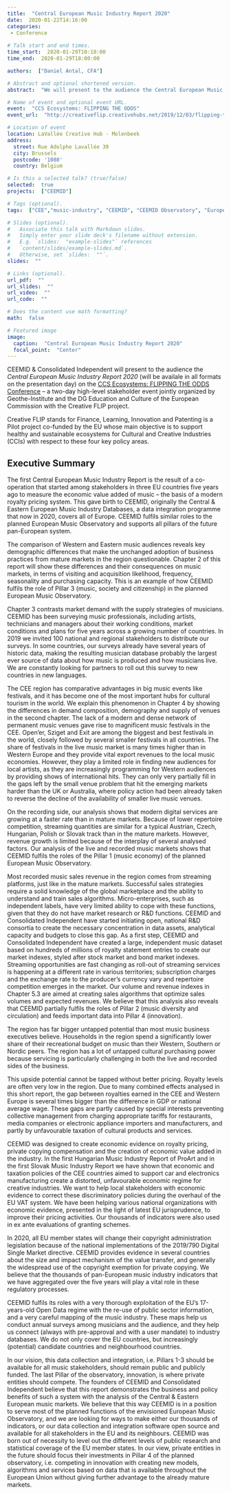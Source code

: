 ```yaml
---
title:  "Central European Music Industry Report 2020"
date:  2020-01-22T14:16:00  
categories:
 - Conference
 
# Talk start and end times.
time_start:  2020-01-29T10:10:00
time_end:  2020-01-29T18:00:00

authors:  ["Daniel Antal, CFA"]

# Abstract and optional shortened version.
abstract:  "We will present to the audience the Central European Music Industry Report 2020 on the CCS Ecosystems: FLIPPING THE ODDS” Conference – a two-day high-level stakeholder event jointly organized with the European Commission, DG Education and Culture."

# Name of event and optional event URL.
event:  "CCS Ecosystems: FLIPPING THE ODDS"
event_url:  "http://creativeflip.creativehubs.net/2019/12/03/flipping-the-odds/"

# Location of event
location: LaVallée Creative Hub - Molenbeek 
address:
  street: Rue Adolphe Lavallée 39
  city: Brussels
  postcode: '1080'
  country: Belgium

# Is this a selected talk? (true/false)
selected:  true
projects:  ["CEEMID"]

# Tags (optional).
tags:  ["CEE","music-industry", "CEEMID", "CEEMID Observatory", "European Music Observatory", "value-gap", "PCR", "export", "pricing"]

# Slides (optional).
#   Associate this talk with Markdown slides.
#   Simply enter your slide deck's filename without extension.
#   E.g. `slides:  "example-slides"` references 
#   `content/slides/example-slides.md`.
#   Otherwise, set `slides:  ""`.
slides:  ""

# Links (optional).
url_pdf:  ""
url_slides:  ""
url_video:  ""
url_code:  ""

# Does the content use math formatting?
math:  false

# Featured image
image:
  caption:  "Central European Music Industry Report 2020"
  focal_point:  "Center"
---
```


CEEMID & Consolidated Independent will present to the audience the _Central European Music Industry Report 2020_ (will be availale in all formats on the presentation day) on the [CCS Ecosystems: FLIPPING THE ODDS Conference](http://creativeflip.creativehubs.net/2019/12/03/flipping-the-odds/) – a two-day high-level stakeholder event jointly organized by Geothe-Institute and the DG Education and Culture of the European Commission with the Creative FLIP project.

Creative FLIP stands for Finance, Learning, Innovation and Patenting is a Pilot project co-funded by the EU whose main objective is to support healthy and sustainable ecosystems for Cultural and Creative Industries (CCIs) with respect to these four key policy areas.

## Executive Summary

The first Central European Music Industry Report is the result of a co-operation that started among stakeholders in three EU countries five years ago to measure the economic value added of music – the basis of a modern royalty pricing system. This gave birth to CEEMID, originally the Central & Eastern European Music Industry Databases, a data integration programme that now in 2020, covers all of Europe. CEEMID fulfils similar roles to the planned European Music Observatory and supports all pillars of the future pan-European system.

The comparison of Western and Eastern music audiences reveals key demographic differences that make the unchanged adoption of business practices from mature markets in the region questionable. Chapter 2 of this report will show these differences and their consequences on music markets, in terms of visiting and acquisition likelihood, frequency, seasonality and purchasing capacity. This is an example of how CEEMID fulfils the role of Pillar 3 (music, society and citizenship) in the planned European Music Observatory.

Chapter 3 contrasts market demand with the supply strategies of musicians. CEEMID has been surveying music professionals, including artists, technicians and managers about their working conditions, market conditions and plans for five years across a growing number of countries. In 2019 we invited 100 national and regional stakeholders to distribute our surveys. In some countries, our surveys already have several years of historic data, making the resulting musician database probably the largest ever source of data about how music is produced and how musicians live. We are constantly looking for partners to roll out this survey to new countries in new languages.

The CEE region has comparative advantages in big music events like festivals, and it has become one of the most important hubs for cultural tourism in the world. We explain this phenomenon in Chapter 4 by showing the differences in demand composition, demography and supply of venues in the second chapter. The lack of a modern and dense network of permanent music venues gave rise to magnificent music festivals in the CEE. Open’er, Sziget and Exit are among the biggest and best festivals in the world, closely followed by several smaller festivals in all countries. The share of festivals in the live music market is many times higher than in Western Europe and they provide vital export revenues to the local music economies. However, they play a limited role in finding new audiences for local artists, as they are increasingly programming for Western audiences by providing shows of international hits. They can only very partially fill in the gaps left by the small venue problem that hit the emerging markets harder than the UK or Australia, where policy action had been already taken to reverse the decline of the availability of smaller live music venues.

On the recording side, our analysis shows that modern digital services are growing at a faster rate than in mature markets. Because of lower repertoire competition, streaming quantities are similar for a typical Austrian, Czech, Hungarian, Polish or Slovak track than in the mature markets. However, revenue growth is limited because of the interplay of several analysed factors. Our analysis of the live and recorded music markets shows that CEEMID fulfils the roles of the Pillar 1 (music economy) of the planned European Music Observatory.

Most recorded music sales revenue in the region comes from streaming platforms, just like in the mature markets. Successful sales strategies require a solid knowledge of the global marketplace and the ability to understand and train sales algorithms. Micro-enterprises, such as independent labels, have very limited ability to cope with these functions, given that they do not have market research or R&D functions. CEEMID and Consolidated Independent have started initiating open, national R&D consortia to create the necessary concentration in data assets, analytical capacity and budgets to close this gap. As a first step, CEEMID and Consolidated Independent have created a large, independent music dataset based on hundreds of millions of royalty statement entries to create our market indexes, styled after stock market and bond market indexes. Streaming opportunities are fast changing as roll-out of streaming services is happening at a different rate in various territories; subscription charges and the exchange rate to the producer’s currency vary and repertoire competition emerges in the market. Our volume and revenue indexes in Chapter 5.3 are aimed at creating sales algorithms that optimize sales volumes and expected revenues. We believe that this analysis also reveals that CEEMID partially fulfils the roles of Pillar 2 (music diversity and circulation) and feeds important data into Pillar 4 (innovation).

The region has far bigger untapped potential than most music business executives believe. Households in the region spend a significantly lower share of their recreational budget on music than their Western, Southern or Nordic peers. The region has a lot of untapped cultural purchasing power because servicing is particularly challenging in both the live and recorded sides of the business.

This upside potential cannot be tapped without better pricing. Royalty levels are often very low in the region. Due to many combined effects analysed in this short report, the gap between royalties earned in the CEE and Western Europe is several times bigger than the difference in GDP or national average wage. These gaps are partly caused by special interests preventing collective management from charging appropriate tariffs for restaurants, media companies or electronic appliance importers and manufacturers, and partly by unfavourable taxation of cultural products and services.

CEEMID was designed to create economic evidence on royalty pricing, private copying compensation and the creation of economic value added in the industry. In the first Hungarian Music Industry Report of ProArt and in the first Slovak Music Industry Report we have shown that economic and taxation policies of the CEE countries aimed to support car and electronics manufacturing create a distorted, unfavourable economic regime for creative industries. We want to help local stakeholders with economic evidence to correct these discriminatory policies during the overhaul of the EU VAT system. We have been helping various national organizations with economic evidence, presented in the light of latest EU jurisprudence, to improve their pricing activities. Our thousands of indicators were also used in ex ante evaluations of granting schemes.

In 2020, all EU member states will change their copyright administration legislation because of the national implementations of the 2019/790 Digital Single Market directive. CEEMID provides evidence in several countries about the size and impact mechanism of the value transfer, and generally the widespread use of the copyright exemption for private copying. We believe that the thousands of pan-European music industry indicators that we have aggregated over the five years will play a vital role in these regulatory processes.

CEEMID fulfils its roles with a very thorough exploitation of the EU’s 17-years-old Open Data regime with the re-use of public sector information, and a very careful mapping of the music industry. These maps help us conduct annual surveys among musicians and the audience, and they help us connect (always with pre-approval and with a user mandate) to industry databases. We do not only cover the EU countries, but increasingly (potential) candidate countries and neighbourhood countries.

In our vision, this data collection and integration, i.e. Pillars 1-3 should be available for all music stakeholders, should remain public and publicly funded. The last Pillar of the observatory, innovation, is where private entities should compete. The founders of CEEMID and Consolidated Independent believe that this report demonstrates the business and policy benefits of such a system with the analysis of the Central & Eastern European music markets. We believe that this way CEEMID is in a position to serve most of the planned functions of the envisioned European Music Observatory, and we are looking for ways to make either our thousands of indicators, or our data collection and integration software open source and available for all stakeholders in the EU and its neighbours. CEEMID was born out of necessity to level out the different levels of public research and statistical coverage of the EU member states. In our view, private entities in the future should focus their investments in Pillar 4 of the planned observatory, i.e. competing in innovation with creating new models, algorithms and services based on data that is available throughout the European Union without giving further advantage to the already mature markets.
